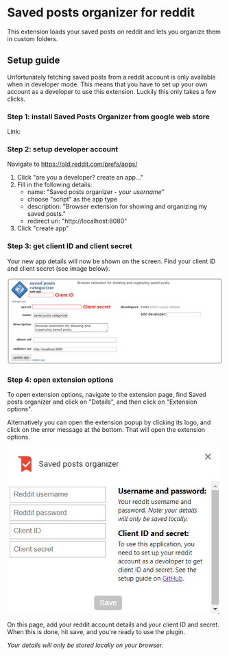 # Saved posts organizer for reddit

This extension loads your saved posts on reddit and lets you organize them in custom folders.

## Setup guide

Unfortunately fetching saved posts from a reddit account is only available when in developer mode. This means that you have to set up your own account as a developer to use this extension. Luckily this only takes a few clicks.

### Step 1: install Saved Posts Organizer from google web store
Link:

### Step 2: setup developer account

Navigate to https://old.reddit.com/prefs/apps/

1. Click "are you a developer? create an app..."
2. Fill in the following details:
   - name: "Saved posts organizer - *your username*"
   - choose "script" as the app type
   - description: "Browser extension for showing and organizing my saved posts."
   - redirect uri: "http://localhost:8080"
3. Click "create app"

### Step 3: get client ID and client secret
Your new app details will now be shown on the screen.
Find your client ID and client secret (see image below).

![client ID and secret](src/images/readme/1.jpg "client ID and secret")

### Step 4: open extension options

To open extension options, navigate to the extension page, find Saved posts organizer and click on "Details", and then click on "Extension options".

Alternatively you can open the extension popup by clicking its logo, and click on the error message at the bottom. That will open the extension options.

![options page](src/images/readme/2.jpg "options page")


On this page, add your reddit account details and your client ID and secret. When this is done, hit save, and you're ready to use the plugin.

*Your details will only be stored locally on your browser.*
